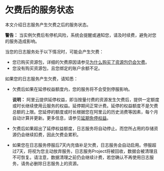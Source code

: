# 欠费后的服务状态

本文介绍日志服务产生欠费之后的服务状态。

**警告：** 当实例欠费后有停机风险，系统会提醒或通知您，请及时续费，避免对您的服务造成影响。

当您的日志服务处于以下情况时，可能会产生欠费：

-   您已购买资源包，详细的欠费原因请参见[为什么购买了资源包仍会欠费](/cn.zh-CN/产品计费/常见问题/为什么购买了资源包仍会欠费？.md)。
-   您没有购买资源包，且您绑定的账户余额不足。

如果您的日志服务产生欠费，请知悉：

-   欠费后如果在延停权益额度内，您的服务将不会受到停服影响。

    **说明：** 阿里云提供延停权益，即当按量付费的资源发生欠费后，提供一定额度或时长继续使用云服务的权益。延停期间正常计费。延停的权益额度不是欠费总额的上限。您延停的额度或时长根据您在阿里云的历史消费等因素，每个月自动计算并更新。更多信息，请参见[延期免停权益](https://help.aliyun.com/document_detail/190777.html)。

-   欠费后如果超出了延停权益额度，日志服务将自动停止。而您所占用的存储资源仍会继续扣费，因此欠费会累积。
-   如果您在日志服务停服后7天内充值补足欠费，日志服务会自动启用。停服超过7天，将视为您主动放弃服务，日志服务Project将被回收，数据会被清理且不可恢复。请注意，数据清理之前仍会继续计费，若您确认不再使用日志服务，请务必删除日志服务上的资源。

